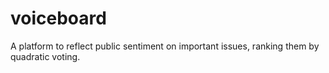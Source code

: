 # voiceboard
A platform to reflect public sentiment on important issues, ranking them by quadratic voting.
